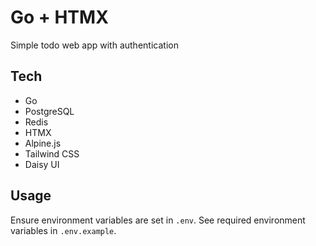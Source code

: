 # Go + HTMX

Simple todo web app with authentication

## Tech

-   Go
-   PostgreSQL
-   Redis
-   HTMX
-   Alpine.js
-   Tailwind CSS
-   Daisy UI

## Usage

Ensure environment variables are set in `.env`.
See required environment variables in `.env.example`.
